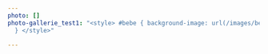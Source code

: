 ```yaml
---
photo: []
photo-gallerie_test1: "<style> #bebe { background-image: url(/images/bebe5003.jpg);
  } </style>"

---
```

